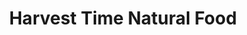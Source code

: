 ---
title: "Harvest Time Natural Food"
url: /augusta/harvest-time-natural-food/
shop: health food
---